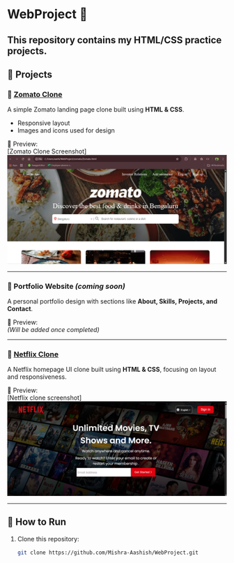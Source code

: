 # WebProject 🚀

This repository contains my **HTML/CSS practice projects**.  
---

## 📂 Projects

### 🔹 [Zomato Clone](./zomato)
A simple Zomato landing page clone built using **HTML & CSS**.  
- Responsive layout  
- Images and icons used for design  

📸 Preview:  
[Zomato Clone Screenshot]<img src ="./zomato/Screenshot%202025-08-17%20151446.png" alt= "Zomato Clone Screenshot" width="600">

---

### 🔹 Portfolio Website *(coming soon)*
A personal portfolio design with sections like **About, Skills, Projects, and Contact**.  

📸 Preview:  
*(Will be added once completed)*

---

### 🔹 [Netflix Clone](./netflix)
A Netflix homepage UI clone built using **HTML & CSS**, focusing on layout and responsiveness.  

📸 Preview:  
[Netflix clone screenshot]<img src="./image/Screenshot 2025-08-17 153005.png" alt="Netflix Clone Screenshot" width="600">


---

## 🚀 How to Run
1. Clone this repository:
   ```bash
   git clone https://github.com/Mishra-Aashish/WebProject.git
